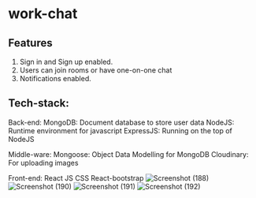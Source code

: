 # work-chat
## Features
  1. Sign in and Sign up enabled.
  2. Users can join rooms or have one-on-one chat
  3. Notifications enabled.
 
## Tech-stack:
   Back-end:
   MongoDB: Document database to store user data
   NodeJS: Runtime environment for javascript
   ExpressJS: Running on the top of NodeJS
  
   Middle-ware:
   Mongoose: Object Data Modelling for MongoDB
   Cloudinary: For uploading images
  
   Front-end:
   React JS
   CSS
   React-bootstrap
  ![Screenshot (188)](https://user-images.githubusercontent.com/77921246/176799849-61239d9b-f6d4-4230-8ecf-2e3f20e252e1.png)
  ![Screenshot (190)](https://user-images.githubusercontent.com/77921246/176799859-1e4d158c-48f7-419f-bcf0-c1fdd91a2d2e.png)
  ![Screenshot (191)](https://user-images.githubusercontent.com/77921246/176799867-0c6960bc-b2f5-42f6-aa97-58bfbaa29c1a.png)
  ![Screenshot (192)](https://user-images.githubusercontent.com/77921246/176799880-a85b33d5-4d2c-487b-8df5-c301b9383629.png)

